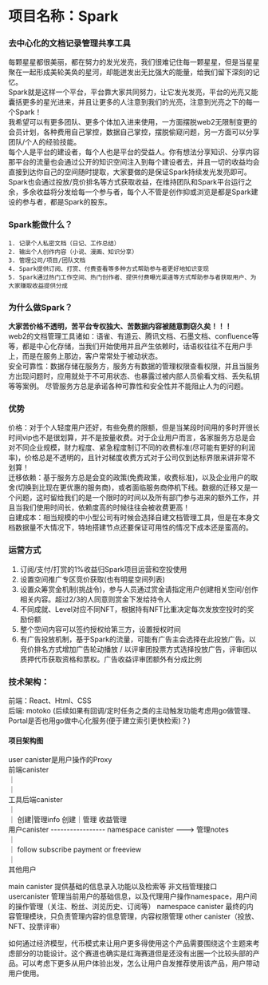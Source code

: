 # 项目名称：Spark
### 去中心化的文档记录管理共享工具
每颗星星都很美丽，都在努力的发光发亮，我们很难记住每一颗星星，但是当星星聚在一起形成美轮美奂的星河，却能迸发出无比强大的能量，给我们留下深刻的记忆。  
Spark就是这样一个平台，平台靠大家共同努力，让它发光发亮，平台的光亮又能囊括更多的星光进来，并且让更多的人注意到我们的光亮，注意到光亮之下的每一个Spark！  
我希望可以有更多团队、更多个体加入进来使用，一方面摆脱web2无限制变更的会员计划，各种费用自己掌控，数据自己掌控，摆脱偷窥问题，另一方面可以分享团队/个人的经验技能。  
每个人是平台的建设者，每个人也是平台的受益人。你有想法分享知识、分享内容那平台的流量也会通过公开的知识空间注入到每个建设者去，并且一切的收益均会直接到达你自己的空间随时提取，大家要做的是保证Spark持续发光发亮即可。Spark也会通过投放/竞价排名等方式获取收益，在维持团队和Spark平台运行之余，多余收益将分发给每一个参与者，每个人不管是创作抑或浏览是都是Spark建设的参与者，都是Spark的股东。  

### Spark能做什么？
```
1. 记录个人私密文档（日记、工作总结）
2. 输出个人创作内容（小说、漫画、知识分享）
3. 管理公司/项目/团队文档
4. Spark提供订阅、打赏、付费查看等多种方式帮助参与者更好地知识变现
5. Spark通过热门工作空间、热门创作者、提供付费曝光渠道等方式帮助参与者获取用户、为大家赚取收益提供分成
```
### 为什么做Spark？
**大家苦价格不透明，苦平台专权独大、苦数据内容被随意剽窃久矣！！！**  
web2的文档管理工具诸如：语雀、有道云、腾讯文档、石墨文档、confluence等等，都是中心化存储，当我们开始使用并且产生依赖时，话语权往往不在用户手上，而是在服务上那边，客户常常处于被动状态。  
安全可靠性：数据存储在服务方，服务方有数据的管理权限查看权限，并且当服务方出现问题时，应用就处于不可用状态、也暴露过被内部人员偷看文档、丢失私钥等等案例。 尽管服务方总是承诺各种可靠性和安全性并不能阻止人为的问题。  
### 优势
价格：对于个人轻度用户还好，有些免费的限额，但是当某段时间用的多时开很长时间vip也不是很划算，并不是按量收费。对于企业用户而言，各家服务方总是会对不同企业规模，财力程度、紧急程度制订不同的收费标准(尽可能有更好的利润率)，价格总是不透明的，且针对梯度收费方式对于公司仅到达标界限来讲非常不划算！  
迁移依赖：基于服务方总是会变的政策(免费政策，收费标准)，以及企业用户的取舍(切换到比现在更优惠的服务商)，或者面临服务商停机下线。数据的迁移又是一个问题，这时留给我们的是一个限时的时间以及所有部门参与进来的额外工作，并且当我们使用时间长，依赖度高的时候往往会被收费更高！  
自建成本：相当规模的中小型公司有时候会选择自建文档管理工具，但是在本身文档数据量不大情况下，特地搭建节点还要保证可用性的情况下成本还是蛮高的。  


### 运营方式
1. 订阅/支付/打赏的1%收益归Spark项目运营和空投使用  
2. 设置空间推广专区竞价获取(也有明星空间列表)  
3. 设置众筹赏金机制(挑战令)，参与人员通过赏金请指定用户创建相关空间/创作相关内容。超过2/3的人同意则赏金下发给持令人  
4. 不同成就、Level对应不同NFT，根据持有NFT比重决定每次发放空投时的奖励份额  
5. 整个空间内容可以签约授权给第三方，设置授权时间  
6. 有广告投放机制，基于Spark的流量，可能有广告主会选择在此投放广告。以竞价排名方式增加广告轮动播放 / 以评审团投票方式选择投放广告，评审团以质押代币获取资格和票权。广告收益评审团额外有分成比例   

### 技术架构：
前端：React、Html、CSS  
后端: motoko (后续如果有回调/定时任务之类的主动触发功能考虑用go做管理、Portal是否也用go做中心化服务(便于建立索引更快检索)？)  

#### 项目架构图
user canister是用户操作的Proxy  
前端canister  
｜  
｜  
工具后端canister  
｜  
｜ 创建|管理info    创建｜管理            收益管理  
用户canister     -----------------  namespace canister   ---> 管理notes  
｜  
｜ follow                        subscribe                  payment or freeview  
｜  
其他用户  


main canister 提供基础的信息录入功能以及检索等  非文档管理接口
usercanister 管理当前用户的基础信息，以及代理用户操作namespace，用户间的操作管理（关注、粉丝、浏览历史、订阅等）
namespace canister 最终的内容管理模块，只负责管理内容的信息管理，内容权限管理
other canister（投放、NFT、投票评审）

如何通过经济模型，代币模式来让用户更多得使用这个产品需要围绕这个主题来考虑部分的功能设计。这个赛道也确实是红海赛道但是还没有出圈一个比较头部的产品。可以考虑下更多从用户体验出发，怎么让用户自发推荐使用该产品，用户带动用户使用。
